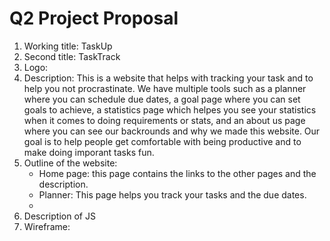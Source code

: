 # Q2 Project Proposal 
1. Working title: TaskUp
2. Second title: TaskTrack 
3. Logo: 
4. Description: 
This is a website that helps with tracking your task and to help you not procrastinate. We have multiple tools such as a planner where you can schedule due dates, a goal page where you can set goals to achieve, a statistics page which helpes you see your statistics when it comes to doing requirements or stats, and an about us page where you can see our backrounds and why we made this website. Our goal is to help people get comfortable with being productive and to make doing imporant tasks fun.
5. Outline of the website: 
    * Home page: this page contains the links to the other pages and the description.
    * Planner: This page helps you track your tasks and the due dates.
    * 
6. Description of JS
7. Wireframe:

